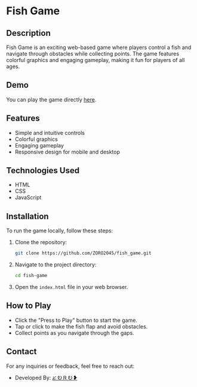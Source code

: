 # Fish Game

## Description

Fish Game is an exciting web-based game where players control a fish and navigate through obstacles while collecting points. The game features colorful graphics and engaging gameplay, making it fun for players of all ages.

## Demo

You can play the game directly [here](https://zoro2045.github.io/fish_game/).

## Features

- Simple and intuitive controls
- Colorful graphics
- Engaging gameplay
- Responsive design for mobile and desktop

## Technologies Used

- HTML
- CSS
- JavaScript

## Installation

To run the game locally, follow these steps:

1. Clone the repository:
    ```bash
    git clone https://github.com/ZORO2045/fish_game.git
    ```
2. Navigate to the project directory:
    ```bash
    cd fish-game
    ```
3. Open the `index.html` file in your web browser.

## How to Play

- Click the "Press to Play" button to start the game.
- Tap or click to make the fish flap and avoid obstacles.
- Collect points as you navigate through the gaps.

## Contact

For any inquiries or feedback, feel free to reach out:

- Developed By: [ፚ Ꭷ Ꮢ Ꭷ ❥](https://t.me/ZORO2045)
